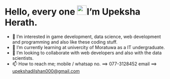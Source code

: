 # Hello, every one <img src="https://raw.githubusercontent.com/MartinHeinz/MartinHeinz/master/wave.gif" width="30px">I’m Upeksha Herath.
- 👀 I’m interested in game development, data science, web development and programming and also like these coding stuff.
- 🌱 I’m currently learning at univercity of Moratuwa as a IT undergraduate.
- 💞️ I’m looking to collaborate with web developers and also with the data scientists.
- 📫 How to reach me;
      mobile / whatsap no.  ==> 077-3128452
      email ==> upekshadilshan000@gmail.com



<!---
Upeksha0/Upeksha0 is a ✨ special ✨ repository because its `README.md` (this file) appears on your GitHub profile.
You can click the Preview link to take a look at your changes.
--->
